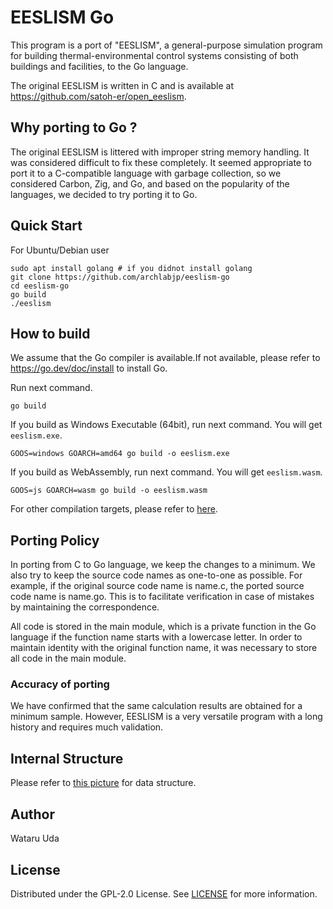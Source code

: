 # EESLISM Go

This program is a port of "EESLISM", a general-purpose simulation program for building thermal-environmental 
control systems consisting of both buildings and facilities, to the Go language.

The original EESLISM is written in C and is available at https://github.com/satoh-er/open_eeslism.

## Why porting to Go ?

The original EESLISM is littered with improper string memory handling. It was considered difficult to fix these completely. It seemed appropriate to port it to a C-compatible language with garbage collection, so we considered Carbon, Zig, and Go, and based on the popularity of the languages, we decided to try porting it to Go.

## Quick Start

For Ubuntu/Debian user
```
sudo apt install golang # if you didnot install golang
git clone https://github.com/archlabjp/eeslism-go
cd eeslism-go
go build
./eeslism
```

## How to build

We assume that the Go compiler is available.If not available, please refer to https://go.dev/doc/install to install Go.

Run next command.
```
go build
```

If you build as Windows Executable (64bit), run next command. You will get `eeslism.exe`.
```
GOOS=windows GOARCH=amd64 go build -o eeslism.exe
```

If you build as WebAssembly, run next command. You will get `eeslism.wasm`.
```
GOOS=js GOARCH=wasm go build -o eeslism.wasm
```

For other compilation targets, please refer to [here](https://go.dev/doc/install/source#environment
).

## Porting Policy

In porting from C to Go language, we keep the changes to a minimum. We also try to keep the source code names as one-to-one as possible. For example, if the original source code name is name.c, the ported source code name is name.go. This is to facilitate verification in case of mistakes by maintaining the correspondence.

All code is stored in the main module, which is a private function in the Go language if the function name starts with a lowercase letter. In order to maintain identity with the original function name, it was necessary to store all code in the main module.

### Accuracy of porting

We have confirmed that the same calculation results are obtained for a minimum sample. However, EESLISM is a very versatile program with a long history and requires much validation.

## Internal Structure

Please refer to [this picture](eeslism_data_structure.png) for data structure.

## Author

Wataru Uda

## License

Distributed under the GPL-2.0 License. See [LICENSE](LICENSE) for more information.
